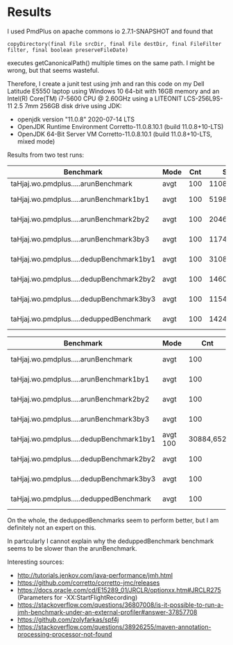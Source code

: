 # Results

I used PmdPlus on apache commons io 2.7.1-SNAPSHOT and found that 

```
copyDirectory(final File srcDir, final File destDir, final FileFilter filter, final boolean preserveFileDate)
```

executes getCanonicalPath() multiple times on the same path. I might be wrong, but that
seems wasteful.

Therefore, I create a junit test using jmh
and ran this code on my Dell Latitude E5550 laptop using Windows 10 
64-bit with 16GB memory and an Intel(R) Core(TM) i7-5600 CPU @ 2.60GHz
using a LITEONIT LCS-256L9S-11 2.5 7mm 256GB disk drive
using JDK:
- openjdk version "11.0.8" 2020-07-14 LTS
- OpenJDK Runtime Environment Corretto-11.0.8.10.1 (build 11.0.8+10-LTS)
- OpenJDK 64-Bit Server VM Corretto-11.0.8.10.1 (build 11.0.8+10-LTS, mixed mode)

Results from two test runs:

Benchmark                                | Mode | Cnt | Score       | Error       | Units |
---------------------------------------- | ---- | --- | ----------- | ----------- | ----- |
taHjaj.wo.pmdplus.....arunBenchmark      | avgt | 100 |   11083,590 | ±   768,848 | us/op |
taHjaj.wo.pmdplus.....arunBenchmark1by1  | avgt | 100 |   51988,380 | ± 11676,741 | us/op |
taHjaj.wo.pmdplus.....arunBenchmark2by2  | avgt | 100 |  204613,482 | ± 37215,888 | us/op |
taHjaj.wo.pmdplus.....arunBenchmark3by3  | avgt | 100 | 1174152,673 | ± 22541,114 | us/op |
taHjaj.wo.pmdplus.....dedupBenchmark1by1 | avgt | 100 |   31088,342 | ±  1264,120 | us/op |
taHjaj.wo.pmdplus.....dedupBenchmark2by2 | avgt | 100 |  146071,467 | ±  3787,178 | us/op |
taHjaj.wo.pmdplus.....dedupBenchmark3by3 | avgt | 100 | 1154023,563 | ± 15089,337 | us/op |
taHjaj.wo.pmdplus.....deduppedBenchmark  | avgt | 100 |   14246,154 | ±  2367,264 | us/op |

Benchmark                                | Mode | Cnt | Score       | Error       | Units |
---------------------------------------- | ---- | --- | ----------- | ----------- | ----- |
taHjaj.wo.pmdplus.....arunBenchmark      | avgt | 100 |    11273,827 | ±  2165,753 | us/op |
taHjaj.wo.pmdplus.....arunBenchmark1by1  | avgt | 100 |    32702,611 | ±  1813,470 | us/op |
taHjaj.wo.pmdplus.....arunBenchmark2by2  | avgt | 100 |   152587,381 | ±  4642,588 | us/op |
taHjaj.wo.pmdplus.....arunBenchmark3by3  | avgt | 100 |  1195478,564 | ± 24303,450 | us/op |
taHjaj.wo.pmdplus.....dedupBenchmark1by1 | avgt   100 |    30884,652 | ±  1310,080 | us/op |
taHjaj.wo.pmdplus.....dedupBenchmark2by2 | avgt | 100 |   147020,471 | ±  4613,101 | us/op |
taHjaj.wo.pmdplus.....dedupBenchmark3by3 | avgt | 100 |  1185322,846 | ± 24429,620 | us/op |
taHjaj.wo.pmdplus.....deduppedBenchmark  | avgt | 100 |    11565,818 | ±  1937,442 | us/op |

On the whole, the deduppedBenchmarks seem to perform better, but I am definitely not an expert on this.

In partcularly I cannot explain why the deduppedBenchmark benchmark seems to be slower than the arunBenchmark.

Interesting sources:
- http://tutorials.jenkov.com/java-performance/jmh.html
- https://github.com/corretto/corretto-jmc/releases
- https://docs.oracle.com/cd/E15289_01/JRCLR/optionxx.htm#JRCLR275 (Parameters for -XX:StartFlightRecording)
- https://stackoverflow.com/questions/36807008/is-it-possible-to-run-a-jmh-benchmark-under-an-external-profiler#answer-37857708
- https://github.com/zolyfarkas/spf4j
- https://stackoverflow.com/questions/38926255/maven-annotation-processing-processor-not-found
